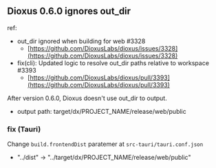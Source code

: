 ## Dioxus 0.6.0 ignores out_dir

ref:
- out_dir ignored when building for web #3328
  - [https://github.com/DioxusLabs/dioxus/issues/3328](https://github.com/DioxusLabs/dioxus/issues/3328)
- fix(cli): Updated logic to resolve out_dir paths relative to workspace #3393
  - [https://github.com/DioxusLabs/dioxus/pull/3393](https://github.com/DioxusLabs/dioxus/pull/3393)

After version 0.6.0, Dioxus doesn't use out_dir to output.
- output path: target/dx/PROJECT_NAME/release/web/public

### fix (Tauri)
Change `build.frontendDist` paratemer at `src-tauri/tauri.conf.json`
- "../dist" -> "../target/dx/PROJECT_NAME/release/web/public"
